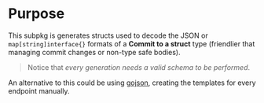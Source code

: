 # Purpose

This subpkg is generates structs used to decode the JSON or `map[string]interface{}` formats of a **Commit to a struct** type (friendlier that managing commit changes or non-type safe bodies).

> Notice that _every generation needs a valid schema to be performed_.

An alternative to this could be using [gojson](https://github.com/ChimeraCoder/gojson), creating the templates for every endpoint manually.
